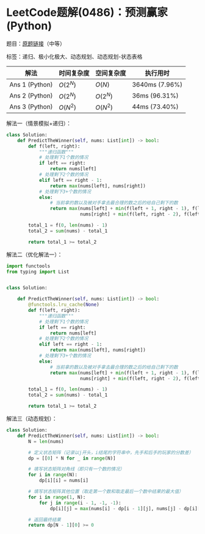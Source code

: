 # LeetCode题解(0486)：预测赢家(Python)

题目：[原题链接](https://leetcode-cn.com/problems/predict-the-winner/)（中等）

标签：递归、极小化极大、动态规划、动态规划-状态表格

| 解法           | 时间复杂度 | 空间复杂度 | 执行用时       |
| -------------- | ---------- | ---------- | -------------- |
| Ans 1 (Python) | $O(2^N)$   | $O(N)$     | 3640ms (7.96%) |
| Ans 2 (Python) | $O(2^N)$   | $O(2^N)$   | 36ms (96.31%)  |
| Ans 3 (Python) | $O(N^2)$   | $O(N^2)$   | 44ms (73.40%)  |

解法一（情景模拟+递归）：

```python
class Solution:
    def PredictTheWinner(self, nums: List[int]) -> bool:
        def f(left, right):
            """递归函数"""
            # 处理剩下1个数的情况
            if left == right:
                return nums[left]
            # 处理剩下2个数的情况
            elif left == right - 1:
                return max(nums[left], nums[right])
            # 处理剩下3+个数的情况
            else:
                # 当前拿的数以及被对手拿去最合理的数之后的给自己剩下的数
                return max(nums[left] + min(f(left + 1, right - 1), f(left + 2, right)),
                           nums[right] + min(f(left, right - 2), f(left + 1, right - 1)))

        total_1 = f(0, len(nums) - 1)
        total_2 = sum(nums) - total_1

        return total_1 >= total_2
```

解法二（优化解法一）：

```python
import functools
from typing import List


class Solution:

    def PredictTheWinner(self, nums: List[int]) -> bool:
        @functools.lru_cache(None)
        def f(left, right):
            """递归函数"""
            # 处理剩下1个数的情况
            if left == right:
                return nums[left]
            # 处理剩下2个数的情况
            elif left == right - 1:
                return max(nums[left], nums[right])
            # 处理剩下3+个数的情况
            else:
                # 当前拿的数以及被对手拿去最合理的数之后的给自己剩下的数
                return max(nums[left] + min(f(left + 1, right - 1), f(left + 2, right)),
                           nums[right] + min(f(left, right - 2), f(left + 1, right - 1)))

        total_1 = f(0, len(nums) - 1)
        total_2 = sum(nums) - total_1

        return total_1 >= total_2
```

解法三（动态规划）：

```python
class Solution:
    def PredictTheWinner(self, nums: List[int]) -> bool:
        N = len(nums)

        # 定义状态矩阵（记录以j开头，i结尾的字符串中，先手和后手的玩家的分数差）
        dp = [[0] * N for _ in range(N)]

        # 填写状态矩阵对角线（即只有一个数的情况）
        for i in range(N):
            dp[i][i] = nums[i]

        # 填写状态矩阵其他位置（取走第一个数和取走最后一个数中结果的最大值）
        for i in range(1, N):
            for j in range(i - 1, -1, -1):
                dp[i][j] = max(nums[i] - dp[i - 1][j], nums[j] - dp[i][j + 1])

        # 返回最终结果
        return dp[N - 1][0] >= 0
```